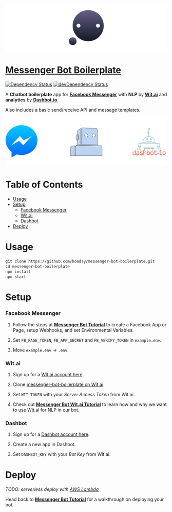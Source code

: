 ![messenger-bot-boilerplate](./docs/cover-readme.png)
# [Messenger Bot Boilerplate](https://www.facebook.com/messengerbotboilerplate/)
[![Dependency Status](https://david-dm.org/hoodsy/messenger-bot-boilerplate.svg)](https://david-dm.org/hoodsy/messenger-bot-boilerplate)
[![devDependency Status](https://david-dm.org/hoodsy/messenger-bot-boilerplate/dev-status.svg)](https://david-dm.org/hoodsy/messenger-bot-boilerplate#info=devDependencies)

A **Chatbot boilerplate** app for **[Facebook Messenger](https://www.messenger.com)** with **NLP** by **[Wit.ai](https://wit.ai)** and **analytics** by **[Dashbot.io](https://www.dashbot.io/)**.

Also includes a basic send/receive API and message templates.

![logo-tools](./docs/logo-tools.png)

# Table of Contents
- [Usage](#usage)
- [Setup](#setup)
	- [Facebook Messenger](#facebook-messenger)
	- [Wit.ai](#witai)
	- [Dashbot](#dashbot)
- [Deploy](#deploy)


# Usage
```
git clone https://github.com/hoodsy/messenger-bot-boilerplate.git
cd messenger-bot-boilerplate
npm install
npm start
```

# Setup
### Facebook Messenger
1. Follow the steps at **[Messenger Bot Tutorial](https://github.com/jw84/messenger-bot-tutorial#setup-the-facebook-app)** to create a Facebook App or Page, setup Webhooks, and set Environmental Variables.

2. Set ```FB_PAGE_TOKEN```, ```FB_APP_SECRET``` and ```FB_VERIFY_TOKEN``` in ```example.env```.

3. Move ```example.env``` -> ```.env```.


### Wit.ai
1. Sign up for a [Wit.ai account here](https://wit.ai).

2. Clone [messenger-bot-boilerplate on Wit.ai](https://wit.ai/hoodsy/messenger-bot-boilerplate).

3. Set ```WIT_TOKEN``` with your *Server Access Token* from Wit.ai.

4. Check out **[Messenger Bot Wit.ai Tutorial](https://github.com/jw84/messenger-bot-witai-tutorial#setup-witai)** to learn how and why we want to use Wit.ai for NLP in our bot.


### Dashbot
1. Sign up for a [Dashbot account here](https://www.dashbot.io/).

2. Create a new app in Dashbot.

3. Set ```DASHBOT_KEY``` with your *Bot Key* from Wit.ai.

# Deploy
*TODO: serverless deploy with [AWS Lambda](https://aws.amazon.com/lambda/)*

Head back to **[Messenger Bot Tutorial](https://github.com/jw84/messenger-bot-tutorial)** for a walkthrough on deploying your bot.
